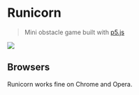 # Runicorn

> Mini obstacle game built with [p5.js](http://p5js.org)

<img src="https://media.giphy.com/media/l0Ex1pCI4FR6U1nhe/source.gif" />

## Browsers

Runicorn works fine on Chrome and Opera.
